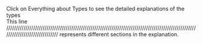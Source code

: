Click on Everything about Types to see the detailed explanations of the types                                                                                                                                                                                                                                                                                                      
This line ////////////////////////////////////////////////////////////////////////////////////////////////////////////////////////////// represents different sections in the explanation.
